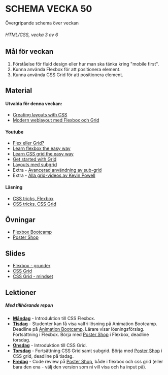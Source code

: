 # SCHEMA VECKA 50
Övergripande schema över veckan

###### HTML/CSS, vecka 3 av 6

## Mål för veckan
1. Förståelse för fluid design eller hur man ska tänka kring "mobile first".
2. Kunna använda Flexbox för att positionera element.
3. Kunna använda CSS Grid för att positionera element.

## Material
#### Utvalda för denna veckan:
* [Creating layouts with CSS](https://app.pluralsight.com/library/courses/css-creating-layouts/table-of-contents)
* [Modern weblayout med Flexbox och Grid](https://app.pluralsight.com/library/courses/modern-web-layout-flexbox-css-grid/table-of-contents)
#### Youtube
* [Flex eller Grid?](https://www.youtube.com/watch?v=3elGSZSWTbM)
* [Learn flexbox the easy way](https://www.youtube.com/watch?v=u044iM9xsWU)
* [Learn CSS grid the easy way](https://www.youtube.com/watch?v=rg7Fvvl3taU)
* [Get started with Grid](https://www.youtube.com/watch?v=_lEkD8IGkwo)
* [Layouts med subgrid](https://www.youtube.com/watch?v=IIQa9f0REtM)
* Extra - [Avancerad användning av sub-grid](https://www.youtube.com/watch?v=UwV4LtO0nHo)
* Extra - [Alla grid-videos av Kevin Powell](https://www.youtube.com/watch?v=_lEkD8IGkwo&list=PL4-IK0AVhVjPv5tfS82UF_iQgFp4Bl998&index=1)
#### Läsning
* [CSS tricks, Flexbox](https://css-tricks.com/snippets/css/a-guide-to-flexbox/)
* [CSS tricks, CSS Grid](https://css-tricks.com/snippets/css/complete-guide-grid/)
## Övningar
* [Flexbox Bootcamp](https://github.com/Lexicon-frontend-2024-2025/flexbox-bootcamp/)
* [Poster Shop](https://github.com/Lexicon-frontend-2024-2025/poster-shop)
## Slides
* [Flexbox - grunder](https://docs.google.com/presentation/d/1GGCqaeKRbkBI1ttC4JbrJ3pZbVvVhauoaF80y8cBcNo/edit#slide=id.p)
* [CSS Grid](https://docs.google.com/presentation/d/1vOdVU6YQWUyq7rj5NFB62S79ykGhbVmfMCvInlNKYjk/edit?usp=sharing)
* [CSS Grid - mindset](https://docs.google.com/presentation/d/1_iqlm9H0zRiL1A2oNGdMYvm5U5JCnpbfHvxlVyBdMAQ/edit#slide=id.p)

## Lektioner
##### Med tillhörande repon
* **[Måndag](https://github.com/Lexicon-frontend-2024-2025/lecture-9-dec)** - Introduktion till CSS Flexbox.
* **[Tisdag](https://github.com/Lexicon-frontend-2024-2025/lecture-10-dec)** - Studenter kan få visa valfri lösning på Animation Bootcamp. Deadline på [Animation Bootcamp](https://github.com/Lexicon-frontend-2024-2025/animation-bootcamp). Lärare visar lösningsförslag. Fortsättning i Flexbox. Börja med [Poster Shop](https://github.com/Lexicon-frontend-2024-2025/poster-shop) i Flexbox, deadline torsdag.
* **[Onsdag]()** - Introduktion till CSS Grid.
* **[Torsdag]()** - Fortsättning CSS Grid samt subgrid. Börja med [Poster Shop](https://github.com/Lexicon-frontend-2024-2025/poster-shop) i CSS grid, deadline på tisdag.
* **[Fredag]()** - Code review på [Poster Shop](https://github.com/Lexicon-frontend-2024-2025/poster-shop), både i flexbox och css grid (eller bara den ena - välj den version som ni vill visa och ha input på).
